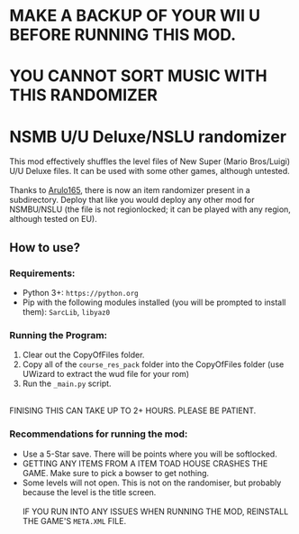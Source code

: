 # MAKE A BACKUP OF YOUR WII U BEFORE RUNNING THIS MOD.
# YOU CANNOT SORT MUSIC WITH THIS RANDOMIZER

# NSMB U/U Deluxe/NSLU randomizer

This mod effectively shuffles the level files of New Super (Mario Bros/Luigi) U/U Deluxe files. It can be used with some other games, although untested.
<br><br>
Thanks to <a href="https://github.com/Arulo165">Arulo165</a>, there is now an item randomizer present in a subdirectory. Deploy that like you would deploy any other mod for NSMBU/NSLU (the file is not regionlocked; it can be played with any region, although tested on EU).

## How to use?

### Requirements:
- Python 3+: `https://python.org`
- Pip with the following modules installed (you will be prompted to install them): `SarcLib`, `libyaz0`

### Running the Program:
1. Clear out the CopyOfFiles folder. <br>
2. Copy all of the `course_res_pack` folder into the CopyOfFiles folder (use UWizard to extract the wud file for your rom) <br>
3. Run the `_main.py` script. <br><br>

FINISING THIS CAN TAKE UP TO 2+ HOURS. PLEASE BE PATIENT. 

### Recommendations for running the mod: 
- Use a 5-Star save. There will be points where you will be softlocked.
- GETTING ANY ITEMS FROM A ITEM TOAD HOUSE CRASHES THE GAME. Make sure to pick a bowser to get nothing.
- Some levels will not open. This is not on the randomiser, but probably because the level is the title screen.
<br> <br>
IF YOU RUN INTO ANY ISSUES WHEN RUNNING THE MOD, REINSTALL THE GAME'S `META.XML` FILE.
 
